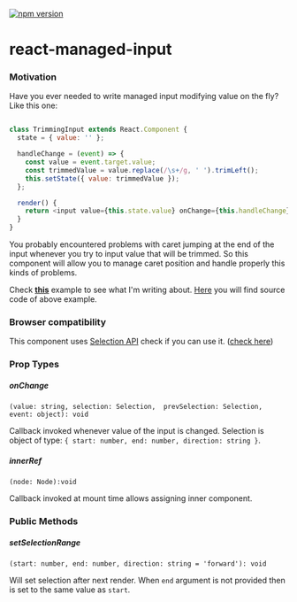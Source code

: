 [![npm version](https://badge.fury.io/js/react-managed-input.svg)](https://badge.fury.io/js/react-managed-input)

# react-managed-input

### Motivation

Have you ever needed to write managed input modifying value on the fly? Like this one:
```js

class TrimmingInput extends React.Component {
  state = { value: '' };

  handleChange = (event) => {
    const value = event.target.value;
    const trimmedValue = value.replace(/\s+/g, ' ').trimLeft();
    this.setState({ value: trimmedValue });
  };

  render() {
    return <input value={this.state.value} onChange={this.handleChange} />
  }
}
```

You probably encountered problems with caret jumping at the end of the input
whenever you try to input value that will be trimmed. So this component will
allow you to manage caret position and handle properly this kinds of problems.

Check [**this**](https://monar.github.io/react-managed-input/index.html) example to see what I'm writing about.
[Here](https://monar.github.io/react-managed-input/index.html) you will find source code of above example.


### Browser compatibility

This component uses [Selection API](https://developer.mozilla.org/en-US/docs/Web/API/Selection_API)
check if you can use it. ([check here](http://caniuse.com/#feat=selection-api))

### Prop Types

##### onChange
`(value: string, selection: Selection,  prevSelection: Selection, event: object): void`

Callback invoked whenever value of the input is changed.
Selection is object of type: `{ start: number, end: number, direction: string }`.

##### innerRef
`(node: Node):void`

Callback invoked at mount time allows assigning inner component.

### Public Methods

##### setSelectionRange 

`(start: number, end: number, direction: string = 'forward'): void`

Will set selection after next render. When `end` argument is not provided then
is set to the same value as `start`.
